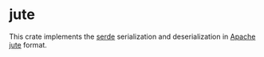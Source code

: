 # jute

This crate implements the [serde] serialization and deserialization in [Apache jute] format.

[Apache jute]: https://zookeeper.apache.org/doc/r3.4.11/api/org/apache/jute/package-summary.html
[serde]: https://serde.rs/
